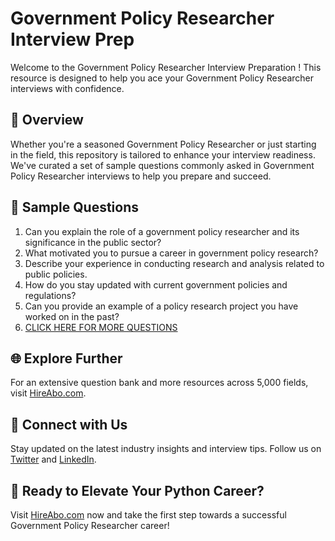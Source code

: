 # Government Policy Researcher Interview Prep

Welcome to the Government Policy Researcher Interview Preparation ! This resource is designed to help you ace your Government Policy Researcher interviews with confidence.

## 🚀 Overview

Whether you're a seasoned Government Policy Researcher or just starting in the field, this repository is tailored to enhance your interview readiness. We've curated a set of sample questions commonly asked in Government Policy Researcher interviews to help you prepare and succeed.

## 📝 Sample Questions

1. Can you explain the role of a government policy researcher and its significance in the public sector?
2. What motivated you to pursue a career in government policy research?
3. Describe your experience in conducting research and analysis related to public policies.
4. How do you stay updated with current government policies and regulations?
5. Can you provide an example of a policy research project you have worked on in the past?
6. [CLICK HERE FOR MORE QUESTIONS](https://hireabo.com/job/17_2_12/Government%20Policy%20Researcher)

## 🌐 Explore Further

For an extensive question bank and more resources across 5,000 fields, visit [HireAbo.com](https://www.hireabo.com).

## 📱 Connect with Us

Stay updated on the latest industry insights and interview tips. Follow us on [Twitter](https://twitter.com/hireabo) and [LinkedIn](https://www.linkedin.com/in/hire-abo-3609972a8/).

## 🚀 Ready to Elevate Your Python Career?

Visit [HireAbo.com](https://www.hireabo.com) now and take the first step towards a successful Government Policy Researcher career!